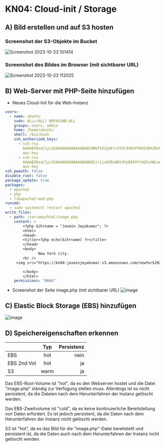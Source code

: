 # KN04: Cloud-init / Storage

## A) Bild erstellen und auf S3 hosten

### Screenshot der S3-Objekte im Bucket
![Screenshot 2023-10-23 101414](https://github.com/xmin12/m346_Jasmin.jeya/assets/112725311/139e5312-9920-4af2-bc5c-edcb3422cab9)
### Screenshot des Bildes im Browser (mit sichtbarer URL)
![Screenshot 2023-10-23 112025](https://github.com/xmin12/m346_Jasmin.jeya/assets/112725311/bac7f5a0-476b-4bf4-b4d3-5d16e0243ca1)

## B) Web-Server mit PHP-Seite hinzufügen
- Neues Cloud-Init für die Web-Instanz
```YAML
users:
  - name: ubuntu
    sudo: ALL=(ALL) NOPASSWD:ALL
    groups: users, admin
    home: /home/ubuntu
    shell: /bin/bash
    ssh_authorized_keys:
      - ssh-rsa
        AAAAB3NzaC1yc2EAAAADAQABAAABAQC0WGP1EZykEtv5YGC9nMiPFW3U3DmZNzKFO5nEu6uozEHh4jLZzPNHSrfFTuQ2GnRDSt+XbOtTLdcj26+iPNiFoFha42aCIzYjt6V8Z+SQ9pzF4jPPzxwXfDdkEWylgoNnZ+4MG1lNFqa8aO7F62tX0Yj5khjC0Bs7Mb2cHLx1XZaxJV6qSaulDuBbLYe8QUZXkMc7wmob3PM0kflfolR3LE7LResIHWa4j4FL6r5cQmFlDU2BDPpKMFMGUfRSFiUtaWBNXFOWHQBC2+uKmuMPYP4vJC9sBgqMvPN/X2KyemqdMvdKXnCfrzadHuSSJYEzD64Cve5Zl9yVvY4AqyBD
        aws-key
      - ssh-rsa
        AAAAB3NzaC1yc2EAAAADAQABAAABAQDDEirijxHZRaN8tdYpBI0YFt9dZuHWLaAJ+WId1Zx/F46AJSwv0nZbQHf8cSvjWrNAsZXe/OxbLzextUsONanKsCdoIdppHgXersHCNlliHs0HlDL3TdWLfVgRraTEf17OsyscW+abqMrnPx5M4Q0IBDqZKccpuGJHD+5BssWIv+qevOOlU2FbLSk3Y3ctJUXihFqXJ91hjq5iqD48dpi7116BderW0sRv0ljePnF2Dh222ZPiH3jwwm4guKbdT5y86YKFqX60FE9KyVSUehsw40rIgTvFyksZl9d9HOTVQgkNn+jqWbanQ3HFKE9Ea1u6pAw2cO2efO3dHbJev6Nh
        aws-key
ssh_pwauth: false
disable_root: false
package_update: true
packages:
  - apache2
  - php
  - libapache2-mod-php
runcmd:
  - sudo systemctl restart apache2
write_files:
  - path: /var/www/html/image.php
    content: >
      	<?php $ihrname = "Jasmin Jeyakumar"; ?>
        <html>
        <head>
        <title><?php echo($ihrname) ?></title>
        </head>
        <body>
               New York city.
        <br />
     <img src="https://kn04-jasminjeyakumar.s3.amazonaws.com/newYork2023.jpg" />

        </body>
        </html>
    permissions: "0666"

```
- Screenshot der Seite image.php (mit sichtbarer URL)
![image](https://github.com/xmin12/m346_Jasmin.jeya/assets/112725311/a7e4fd5d-0d40-431c-b686-57c515272ad7)

## C) Elastic Block Storage (EBS) hinzufügen
![image](https://github.com/xmin12/m346_Jasmin.jeya/assets/112725311/c484655a-c7b6-49e2-ae2f-18f13ecb0a4f)

## D) Speichereigenschaften erkennen
|             | Typ         | Persistenz    |
| :---        |    :----:   |          ---: |
|EBS          | hot         | nein          |
|EBS 2nd Vol  | hot         | ja            |
|S3           | warm        | ja            |


Das EBS-Root-Volume ist "hot", da es den Webserver hostet und die Datei "image.php" ständig zur Verfügung stellen muss. Allerdings ist es nicht persistent, da die Dateien nach dem Herunterfahren der Instanz gelöscht werden.

Das EBS-Zweitvolume ist "cold", da es keine kontinuierliche Bereitstellung von Daten erfordert. Es ist jedoch persistent, da die Daten nach dem Herunterfahren der Instanz nicht gelöscht werden.

S3 ist "hot", da es das Bild für die "image.php"-Datei bereitstellt und persistent ist, da die Daten auch nach dem Herunterfahren der Instanz nicht gelöscht werden.
